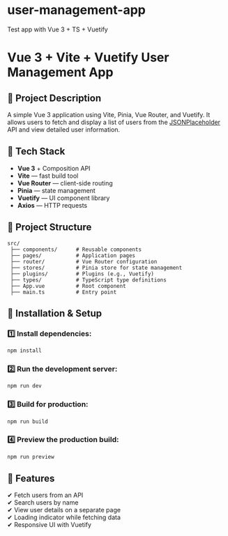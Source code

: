 # user-management-app
Test app with Vue 3 + TS + Vuetify

# Vue 3 + Vite + Vuetify User Management App

## 📌 Project Description
A simple Vue 3 application using Vite, Pinia, Vue Router, and Vuetify. It allows users to fetch and display a list of users from the [JSONPlaceholder](https://jsonplaceholder.typicode.com/users) API and view detailed user information.

## 🚀 Tech Stack
- **Vue 3** + Composition API
- **Vite** — fast build tool
- **Vue Router** — client-side routing
- **Pinia** — state management
- **Vuetify** — UI component library
- **Axios** — HTTP requests

## 📂 Project Structure
```
src/
 ├── components/      # Reusable components
 ├── pages/           # Application pages
 ├── router/          # Vue Router configuration
 ├── stores/          # Pinia store for state management
 ├── plugins/         # Plugins (e.g., Vuetify)
 ├── types/           # TypeScript type definitions
 ├── App.vue          # Root component
 ├── main.ts          # Entry point
```

## 🔧 Installation & Setup

### 1️⃣ Install dependencies:
```sh
npm install
```

### 2️⃣ Run the development server:
```sh
npm run dev
```

### 3️⃣ Build for production:
```sh
npm run build
```

### 4️⃣ Preview the production build:
```sh
npm run preview
```

## 📌 Features
✔ Fetch users from an API  
✔ Search users by name  
✔ View user details on a separate page  
✔ Loading indicator while fetching data  
✔ Responsive UI with Vuetify  
